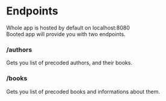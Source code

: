 # Endpoints
Whole app is hosted by default on localhost:8080 \
Booted app will provide you with two endpoints.
### /authors
Gets you list of precoded authors, and their books.
### /books
Gets you list of precoded books and informations about them.
